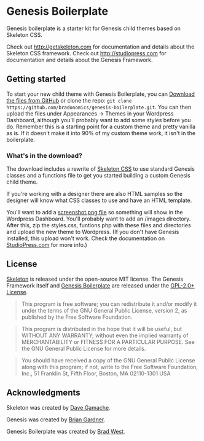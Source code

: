 # Genesis Boilerplate
Genesis boilerplate is a starter kit for Genesis child themes based on Skeleton CSS.

Check out <http://getskeleton.com> for documentation and details about the Skeleton CSS framework.
Check out <http://studiopress.com> for documentation and details about the Genesis Framework.

## Getting started

To start your new child theme with Genesis Boilerplate, you can [Download the files from GitHub](https://github.com/bradonomics/genesis-boilerplate/archive/master.zip) or clone the repo: `git clone https://github.com/bradonomics/genesis-boilerplate.git`. You can then upload the files under Appearances -> Themes in your Wordpress Dashboard, although you'll probably want to add some styles before you do. Remember this is a starting point for a custom theme and pretty vanilla as is. If it doesn't make it into 90% of my custom theme work, it isn't in the boilerplate.

### What's in the download?

The download includes a rewrite of [Skeleton CSS](http://getskeleton.com) to use standard Genesis classes and a functions file to get you started building a custom Genesis child theme.

If you're working with a designer there are also HTML samples so the designer will know what CSS classes to use and have an HTML template.

You'll want to add a [screenshot.png file](http://codex.wordpress.org/Theme_Development#Screenshot) so something will show in the Wordpress Dashboard. You'll probably want to add an /images directory. After this, zip the styles.css, funtions.php with these files and directories and upload the new theme to Wordpress. (If you don't have Genesis installed, this upload won't work. Check the documentation on [StudioPress.com](http://studiopress.com) for more info.)

## License

[Skeleton](https://github.com/dhg/Skeleton/blob/master/LICENSE.md) is released under the open-source MIT license. The Genesis Framework itself and [Genesis Boilerplate](https://github.com/bradonomics/genesis-boilerplate/blob/master/LICENSE.md) are released under the [GPL-2.0+ License](http://www.gnu.org/licenses/gpl-2.0.html).

> This program is free software; you can redistribute it and/or modify
it under the terms of the GNU General Public License, version 2, as
published by the Free Software Foundation.

> This program is distributed in the hope that it will be useful,
but WITHOUT ANY WARRANTY; without even the implied warranty of
MERCHANTABILITY or FITNESS FOR A PARTICULAR PURPOSE.  See the
GNU General Public License for more details.

> You should have received a copy of the GNU General Public License
along with this program; if not, write to the Free Software
Foundation, Inc., 51 Franklin St, Fifth Floor, Boston, MA  02110-1301  USA

## Acknowledgments

Skeleton was created by [Dave Gamache](https://twitter.com/dhg).

Genesis was created by [Brian Gardner](https://twitter.com/bgardner).

Genesis Boilerplate was created by [Brad West](http://bradonomics.com/).
